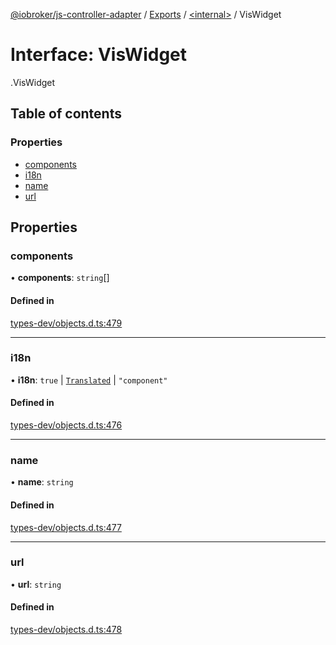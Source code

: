 [@iobroker/js-controller-adapter](../README.md) / [Exports](../modules.md) / [<internal\>](../modules/internal_.md) / VisWidget

# Interface: VisWidget

[<internal>](../modules/internal_.md).VisWidget

## Table of contents

### Properties

- [components](internal_.VisWidget.md#components)
- [i18n](internal_.VisWidget.md#i18n)
- [name](internal_.VisWidget.md#name)
- [url](internal_.VisWidget.md#url)

## Properties

### components

• **components**: `string`[]

#### Defined in

[types-dev/objects.d.ts:479](https://github.com/ioBroker/ioBroker.js-controller/blob/6de2db83/packages/types-dev/objects.d.ts#L479)

___

### i18n

• **i18n**: ``true`` \| [`Translated`](../modules/internal_.md#translated) \| ``"component"``

#### Defined in

[types-dev/objects.d.ts:476](https://github.com/ioBroker/ioBroker.js-controller/blob/6de2db83/packages/types-dev/objects.d.ts#L476)

___

### name

• **name**: `string`

#### Defined in

[types-dev/objects.d.ts:477](https://github.com/ioBroker/ioBroker.js-controller/blob/6de2db83/packages/types-dev/objects.d.ts#L477)

___

### url

• **url**: `string`

#### Defined in

[types-dev/objects.d.ts:478](https://github.com/ioBroker/ioBroker.js-controller/blob/6de2db83/packages/types-dev/objects.d.ts#L478)
